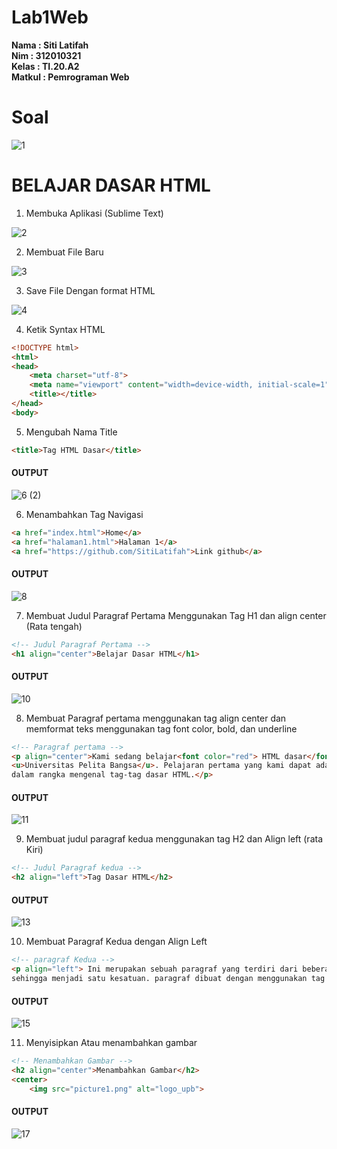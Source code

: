 # Lab1Web
**Nama	   	: Siti Latifah** <br>
**Nim	  	  : 312010321** <br>
**Kelas	  	: TI.20.A2** <br>
**Matkul	  : Pemrograman Web** <br>

# Soal
![1](https://user-images.githubusercontent.com/73010098/157592162-105797da-bf71-4226-be9c-0acd5e41f609.png)

# BELAJAR DASAR HTML

1. Membuka Aplikasi (Sublime Text)

![2](https://user-images.githubusercontent.com/73010098/157594644-a71537ba-69e1-40ec-98d5-1f42521ffbb7.png)

2. Membuat File Baru

![3](https://user-images.githubusercontent.com/73010098/157594670-fa8fa00d-2b58-4475-ab1e-a75351ecaa0f.png)

3. Save File Dengan format HTML

![4](https://user-images.githubusercontent.com/73010098/157594731-918e5bf6-0900-4d00-8855-0a8d9f799473.png)

4. Ketik Syntax HTML

``` html
<!DOCTYPE html>
<html>
<head>
    <meta charset="utf-8">
    <meta name="viewport" content="width=device-width, initial-scale=1">
    <title></title>
</head>
<body>
```

5. Mengubah Nama Title

``` html
<title>Tag HTML Dasar</title>
```
#### OUTPUT

![6 (2)](https://user-images.githubusercontent.com/73010098/157596180-a99e8ca1-baf6-4806-a9d6-7d4d207a0af9.jpg)

6. Menambahkan Tag Navigasi

``` html
<a href="index.html">Home</a>
<a href="halaman1.html">Halaman 1</a>
<a href="https://github.com/SitiLatifah">Link github</a>
```
#### OUTPUT

![8](https://user-images.githubusercontent.com/73010098/157596238-00ee80cb-230d-42c6-8490-f562c5a77387.png)


7. Membuat Judul Paragraf Pertama Menggunakan Tag H1 dan align center (Rata tengah)

``` html
<!-- Judul Paragraf Pertama -->
<h1 align="center">Belajar Dasar HTML</h1>
```
#### OUTPUT

![10](https://user-images.githubusercontent.com/73010098/157596295-a3a056c1-6c6c-4850-8bb0-f9f036ce840d.png)


8. Membuat Paragraf pertama menggunakan tag align center dan memformat teks menggunakan tag font color, bold, dan underline

``` html
<!-- Paragraf pertama -->
<p align="center">Kami sedang belajar<font color="red"> HTML dasar</font>, pada matakuliah <b>pemrograman web</b> di prodi Teknik Informatika<br>
<u>Universitas Pelita Bangsa</u>. Pelajaran pertama yang kami dapat adalah membuat tampilan web sederhana<br>
dalam rangka mengenal tag-tag dasar HTML.</p>
```
#### OUTPUT

![11](https://user-images.githubusercontent.com/73010098/157596663-3d5d2055-fdc0-489b-a7a1-430ed3f298f5.png)


9. Membuat judul paragraf kedua menggunakan tag H2 dan Align left (rata Kiri)

``` html
<!-- Judul Paragraf kedua -->
<h2 align="left">Tag Dasar HTML</h2>
```
#### OUTPUT

![13](https://user-images.githubusercontent.com/73010098/157596732-674241e7-d1c9-4f9e-a20b-a223d31e625b.png)

10. Membuat Paragraf Kedua dengan Align Left

``` html
<!-- paragraf Kedua -->
<p align="left"> Ini merupakan sebuah paragraf yang terdiri dari beberapa kalimat yang saling mendukung<br>
sehingga menjadi satu kesatuan. paragraf dibuat dengan menggunakan tag dasar HTML.</p>
```
#### OUTPUT

![15](https://user-images.githubusercontent.com/73010098/157596507-ec979cfb-c62c-42c1-a1dc-41585c685545.png)


11. Menyisipkan Atau menambahkan gambar

``` html
<!-- Menambahkan Gambar -->
<h2 align="center">Menambahkan Gambar</h2>
<center>
    <img src="picture1.png" alt="logo_upb">
```
#### OUTPUT

![17](https://user-images.githubusercontent.com/73010098/157596547-4c6f6db9-c353-4a50-abaa-368c84860cba.png)








